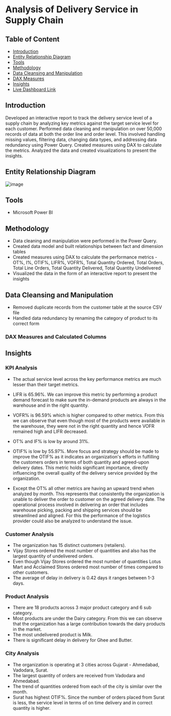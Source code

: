# Analysis of Delivery Service in Supply Chain

## Table of Content
* [Introduction](#introduction)
* [Entity Relationship Diagram](#entity-relationship-diagram)
* [Tools](#tools)
* [Methodology](#methodology)
* [Data Cleansing and Manipulation](#data-cleansing-and-manipulation)
* [DAX Measures](#dax-measures)
* [Insights](#insights)
* [Live Dashboard Link](https://app.powerbi.com/view?r=eyJrIjoiYmY5M2IxMzYtMDI3Yy00ODM4LWFkMWUtNmQzMjQzNzczYzI5IiwidCI6ImRmODY3OWNkLWE4MGUtNDVkOC05OWFjLWM4M2VkN2ZmOTVhMCJ9)

## Introduction
Developed an interactive report to track the delivery service level of a supply chain by analyzing key metrics against the target service level for each customer. Performed data cleaning and manipulation on over 50,000 records of data at both the order line and order level. This involved handling missing values, filtering data, changing data types, and addressing data redundancy using Power Query. Created measures using DAX to calculate the metrics. Analyzed the data and created visualizations to present the insights.

## Entity Relationship Diagram

![image](https://github.com/ritusantra/Power-BI-Projects/assets/75059347/bf70f338-0576-4666-bfeb-d111885ee042)



## Tools
* Microsoft Power BI

## Methodology
* Data cleaning and manipulation were performed in the Power Query.
* Created data model and built relationships between fact and dimension tables
* Created measures using DAX to calculate the performance metrics - OT%, I%, OTIF%, LIFR%, VOFR%, Total Quantity Ordered,
Total Orders, Total Line Orders, Total Quantity Delivered, Total Quantity Undelivered
* Visualized the data in the form of an interactive report to present the insights

## Data Cleansing and Manipulation
* Removed duplicate records from the customer table at the source CSV file
* Handled data redundancy by renaming the category of product to its correct form

### DAX Measures and Calculated Columns



## Insights

### KPI Analysis
* The actual service level across the key performance metrics are much lesser than their target metrics.

* LIFR is 65.96%. We can improve this metric by performing a product demand forecast to make sure the in-demand products are always in the warehouse and in the right quantity.

* VOFR% is 96.59% which is higher compared to other metrics. From this we can observe that even though most of the products were available in the warehouse, they were not in the right quantity and hence VOFR remained high and LIFR decreased.

* OT% and IF% is low by around 31%.
* OTIF% is low by 55.97%. More focus and strategy should be made to improve the OTIF% as it indicates an organization's efforts in fulfilling the customers orders in terms of both quantity and agreed-upon delivery dates. This metric holds significant importance, directly influencing the overall quality of the delivery service provided by the organization.

* Except the OT% all other metrics are having an upward trend when analyzed by month. This represents that consistently the organization is unable to deliver the order to customer on the agreed delivery date. The operational process involved in delivering an order that includes warehouse picking, packing and shipping services should be streamlined and aligned. For this the performance of the logistics provider could also be analyzed to understand the issue.

### Customer Analysis
* The organization has 15 distinct customers (retailers).
* Vijay Stores ordered the most number of quantities and also has the largest quantity of undelivered orders.
* Even though Vijay Stores ordered the most number of quantities Lotus Mart and Acclaimed Stores ordered most number of times compared to other customers.
* The average of delay in delivery is 0.42 days it ranges between 1-3 days. 

### Product Analysis
* There are 18 products across 3 major product category and 6 sub category.
* Most products are under the Dairy category. From this we can observe that the organization has a large contribution towards the dairy products in the market.
* The most undelivered product is Milk. 
* There is significant delay in delivery for Ghee and Butter.

### City Analysis
* The organization is operating at 3 cities across Gujarat - Ahmedabad, Vadodara, Surat.
* The largest quantity of orders are received from Vadodara and Ahmedabad.
* The trend of quantities ordered from each of the city is similar over the month. 
* Surat has highest OTIF%. Since the number of orders placed from Surat is less, the service level in terms of on time delivery and in correct quantity is higher.
